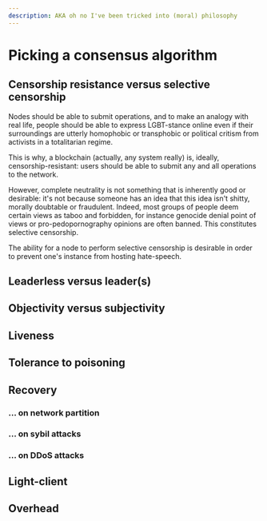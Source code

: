 ```yaml
---
description: AKA oh no I've been tricked into (moral) philosophy
---
```


# Picking a consensus algorithm

## Censorship resistance versus selective censorship

Nodes should be able to submit operations, and to make an analogy with real life, people should be able to express LGBT-stance online even if their surroundings are utterly homophobic or transphobic or political critism from activists in a totalitarian regime.

This is why,  a blockchain \(actually, any system really\) is, ideally, censorship-resistant: users should be able to submit any and all operations to the network.

However, complete neutrality is not something that is inherently good or desirable: it's not because someone has an idea that this idea isn't shitty, morally doubtable or fraudulent. Indeed, most groups of people deem certain views as taboo and forbidden, for instance genocide denial point of views or pro-pedopornography opinions are often banned. This constitutes selective censorship.

The ability for a node to perform selective censorship is desirable in order to prevent one's instance from hosting hate-speech.

## Leaderless versus leader\(s\)

## Objectivity versus subjectivity

## Liveness

## Tolerance to poisoning

## Recovery

### … on network partition

### … on sybil attacks

### … on DDoS attacks

## Light-client

## Overhead



